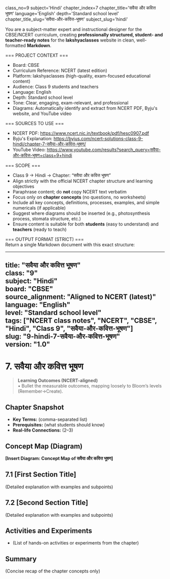 class_no=9
subject='Hindi'
chapter_index=7
chapter_title='सवैया और कवित्त भूषण'
language='English'
depth='Standard school level'
chapter_title_slug='सवैया-और-कवित्त-भूषण'
subject_slug='hindi'

You are a subject-matter expert and instructional designer for the CBSE/NCERT curriculum, creating **professionally structured, student- and teacher-ready notes** for the **lakshyaclasses** website in clean, well-formatted **Markdown**.

=== PROJECT CONTEXT ===  
- Board: CBSE  
- Curriculum Reference: NCERT (latest edition)  
- Platform: lakshyaclasses (high-quality, exam-focused educational content)  
- Audience: Class 9 students and teachers  
- Language: English  
- Depth: Standard school level  
- Tone: Clear, engaging, exam-relevant, and professional  
- Diagrams: Automatically identify and extract from NCERT PDF, Byju's website, and YouTube video

=== SOURCES TO USE ===  
- NCERT PDF: https://www.ncert.nic.in/textbook/pdf/hesc0907.pdf  
- Byju's Explanation: https://byjus.com/ncert-solutions-class-9-hindi/chapter-7-सवैया-और-कवित्त-भूषण/  
- YouTube Video: https://www.youtube.com/results?search_query=सवैया-और-कवित्त-भूषण+class+9+hindi

=== SCOPE ===  
- Class 9 → Hindi → Chapter: “सवैया और कवित्त भूषण”  
- Align strictly with the official NCERT chapter structure and learning objectives  
- Paraphrase content; do **not** copy NCERT text verbatim  
- Focus only on **chapter concepts** (no questions, no worksheets)  
- Include all key concepts, definitions, processes, examples, and simple numericals (if applicable)  
- Suggest where diagrams should be inserted (e.g., photosynthesis process, stomata structure, etc.)  
- Ensure content is suitable for both **students** (easy to understand) and **teachers** (ready to teach)

=== OUTPUT FORMAT (STRICT) ===  
Return a single Markdown document with this exact structure:

---
title: "सवैया और कवित्त भूषण"  
class: "9"  
subject: "Hindi"  
board: "CBSE"  
source_alignment: "Aligned to NCERT (latest)"  
language: "English"  
level: "Standard school level"  
tags: ["NCERT class notes", "NCERT", "CBSE", "Hindi", "Class 9", "सवैया-और-कवित्त-भूषण"]  
slug: "9-hindi-7-सवैया-और-कवित्त-भूषण"  
version: "1.0"  
---

# 7. सवैया और कवित्त भूषण

> **Learning Outcomes (NCERT-aligned)**  
> • Bullet the measurable outcomes, mapping loosely to Bloom’s levels (Remember→Create).

## Chapter Snapshot  
- **Key Terms:** (comma-separated list)  
- **Prerequisites:** (what students should know)  
- **Real-life Connections:** (2–3)

## Concept Map (Diagram)  
<!-- Diagram will be extracted from sources. Placeholder below. -->  
**[Insert Diagram: Concept Map of सवैया और कवित्त भूषण]**

## 7.1 [First Section Title]  
(Detailed explanation with examples and subpoints)

## 7.2 [Second Section Title]  
(Detailed explanation with examples and subpoints)

## Activities and Experiments  
- (List of hands-on activities or experiments from the chapter)

## Summary  
(Concise recap of the chapter concepts only)

